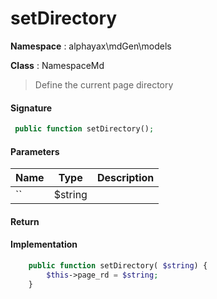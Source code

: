 
# setDirectory

**Namespace**  : alphayax\mdGen\models

**Class** : NamespaceMd


> Define the current page directory


#### Signature

```php
 public function setDirectory();
```

#### Parameters

| Name | Type | Description |
|---|---|---|
| `` | $string |  |

#### Return


#### Implementation

```php
    public function setDirectory( $string) {
        $this->page_rd = $string;
    }

```
